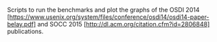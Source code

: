 Scripts to run the benchmarks and plot the graphs of the OSDI 2014 [https://www.usenix.org/system/files/conference/osdi14/osdi14-paper-belay.pdf] and SOCC 2015 [http://dl.acm.org/citation.cfm?id=2806848] publications.
